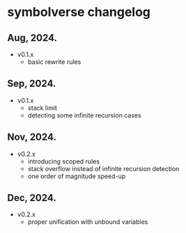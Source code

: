 # symbolverse changelog

## Aug, 2024.

- v0.1.x
    - basic rewrite rules

## Sep, 2024.

- v0.1.x
    - stack limit
    - detecting some infinite recursion cases

## Nov, 2024.

- v0.2.x
    - introducing scoped rules
    - stack overflow instead of infinite recursion detection
    - one order of magnitude speed-up

## Dec, 2024.

- v0.2.x
    - proper unification with unbound variables
    
